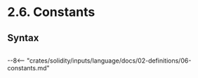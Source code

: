 <!-- This file is generated automatically by infrastructure scripts. Please don't edit by hand. -->

# 2.6. Constants

## Syntax

```{ .ebnf #ConstantDefinition }

```

<pre ebnf-snippet="ConstantDefinition" style="display: none;"><span class="cm">(* Introduced in 0.7.4 *)</span><br /><a href="#ConstantDefinition"><span class="k">ConstantDefinition</span></a><span class="o"> = </span><a href="../../03-types/01-advanced-types#TypeName"><span class="k">TypeName</span></a><br /><span class="o">                     </span><a href="../../01-file-structure/08-keywords#ConstantKeyword"><span class="k">CONSTANT_KEYWORD</span></a><br /><span class="o">                     </span><a href="../../05-expressions/06-identifiers#Identifier"><span class="k">IDENTIFIER</span></a><br /><span class="o">                     </span><a href="../../01-file-structure/09-punctuation#Equal"><span class="k">EQUAL</span></a><br /><span class="o">                     </span><a href="../../05-expressions/01-base-expressions#Expression"><span class="k">Expression</span></a><br /><span class="o">                     </span><a href="../../01-file-structure/09-punctuation#Semicolon"><span class="k">SEMICOLON</span></a><span class="o">;</span></pre>

--8<-- "crates/solidity/inputs/language/docs/02-definitions/06-constants.md"
